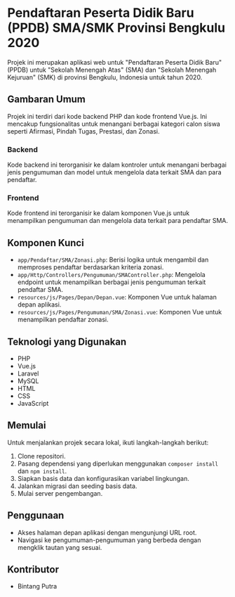# Pendaftaran Peserta Didik Baru (PPDB) SMA/SMK Provinsi Bengkulu 2020

Projek ini merupakan aplikasi web untuk "Pendaftaran Peserta Didik Baru" (PPDB) untuk "Sekolah Menengah Atas" (SMA) dan "Sekolah Menengah Kejuruan" (SMK) di provinsi Bengkulu, Indonesia untuk tahun 2020.

## Gambaran Umum
Projek ini terdiri dari kode backend PHP dan kode frontend Vue.js. Ini mencakup fungsionalitas untuk menangani berbagai kategori calon siswa seperti Afirmasi, Pindah Tugas, Prestasi, dan Zonasi.

### Backend
Kode backend ini terorganisir ke dalam kontroler untuk menangani berbagai jenis pengumuman dan model untuk mengelola data terkait SMA dan para pendaftar.

### Frontend
Kode frontend ini terorganisir ke dalam komponen Vue.js untuk menampilkan pengumuman dan mengelola data terkait para pendaftar SMA.

## Komponen Kunci
- `app/Pendaftar/SMA/Zonasi.php`: Berisi logika untuk mengambil dan memproses pendaftar berdasarkan kriteria zonasi.
- `app/Http/Controllers/Pengumuman/SMAController.php`: Mengelola endpoint untuk menampilkan berbagai jenis pengumuman terkait pendaftar SMA.
- `resources/js/Pages/Depan/Depan.vue`: Komponen Vue untuk halaman depan aplikasi.
- `resources/js/Pages/Pengumuman/SMA/Zonasi.vue`: Komponen Vue untuk menampilkan pendaftar zonasi.

## Teknologi yang Digunakan
- PHP
- Vue.js
- Laravel
- MySQL
- HTML
- CSS
- JavaScript

## Memulai
Untuk menjalankan projek secara lokal, ikuti langkah-langkah berikut:
1. Clone repositori.
2. Pasang dependensi yang diperlukan menggunakan `composer install` dan `npm install`.
3. Siapkan basis data dan konfigurasikan variabel lingkungan.
4. Jalankan migrasi dan seeding basis data.
5. Mulai server pengembangan.

## Penggunaan
- Akses halaman depan aplikasi dengan mengunjungi URL root.
- Navigasi ke pengumuman-pengumuman yang berbeda dengan mengklik tautan yang sesuai.

## Kontributor
- Bintang Putra
